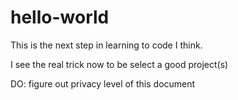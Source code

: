 hello-world
===========
This is the next step in learning to code I think.

I see the real trick now to be
select a good project(s)

DO:
figure out privacy level of this document
